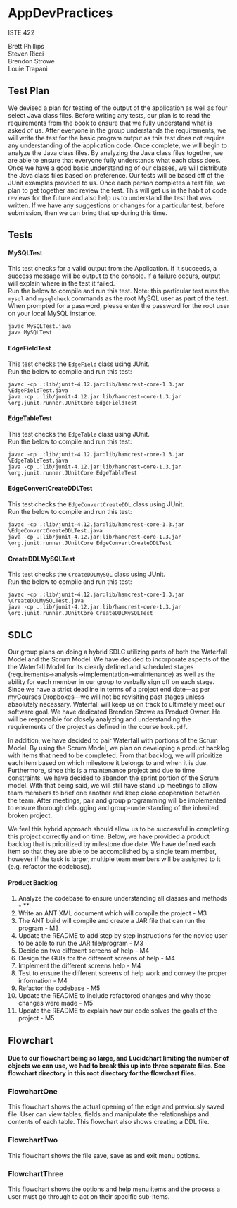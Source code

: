 # AppDevPractices

ISTE 422

Brett Phillips \
Steven Ricci \
Brendon Strowe \
Louie Trapani

## Test Plan
We devised a plan for testing of the output of the application as well as four select Java class files. Before writing any tests, our plan is to read the requirements from the book to ensure that we fully understand what is asked of us. After everyone in the group understands the requirements, we will write the test for the basic program output as this test does not require any understanding of the application code. Once complete, we will begin to analyze the Java class files. By analyzing the Java class files together, we are able to ensure that everyone fully understands what each class does. Once we have a good basic understanding of our classes, we will distribute the Java class files based on preference. Our tests will be based off of the JUnit examples provided to us. Once each person completes a test file, we plan to get together and review the test. This will get us in the habit of code reviews for the future and also help us to understand the test that was written. If we have any suggestions or changes for a particular test, before submission, then we can bring that up during this time.

## Tests

#### MySQLTest
This test checks for a valid output from the Application. If it succeeds, a success message will be output to the console. If a failure occurs, output will explain where in the test it failed. \
Run the below to compile and run this test. Note: this particular test runs the `mysql` and `mysqlcheck` commands as the root MySQL user as part of the test. When prompted for a password, please enter the password for the root user on your local MySQL instance.
```
javac MySQLTest.java
java MySQLTest
```

#### EdgeFieldTest
This test checks the `EdgeField` class using JUnit. \
Run the below to compile and run this test:
```
javac -cp .:lib/junit-4.12.jar:lib/hamcrest-core-1.3.jar \EdgeFieldTest.java
java -cp .:lib/junit-4.12.jar:lib/hamcrest-core-1.3.jar \org.junit.runner.JUnitCore EdgeFieldTest
```

#### EdgeTableTest
This test checks the `EdgeTable` class using JUnit. \
Run the below to compile and run this test:
```
javac -cp .:lib/junit-4.12.jar:lib/hamcrest-core-1.3.jar \EdgeTableTest.java
java -cp .:lib/junit-4.12.jar:lib/hamcrest-core-1.3.jar \org.junit.runner.JUnitCore EdgeTableTest
```

#### EdgeConvertCreateDDLTest
This test checks the `EdgeConvertCreateDDL` class using JUnit. \
Run the below to compile and run this test:
```
javac -cp .:lib/junit-4.12.jar:lib/hamcrest-core-1.3.jar \EdgeConvertCreateDDLTest.java
java -cp .:lib/junit-4.12.jar:lib/hamcrest-core-1.3.jar \org.junit.runner.JUnitCore EdgeConvertCreateDDLTest
```

#### CreateDDLMySQLTest
This test checks the `CreateDDLMySQL` class using JUnit. \
Run the below to compile and run this test:
```
javac -cp .:lib/junit-4.12.jar:lib/hamcrest-core-1.3.jar \CreateDDLMySQLTest.java
java -cp .:lib/junit-4.12.jar:lib/hamcrest-core-1.3.jar \org.junit.runner.JUnitCore CreateDDLMySQLTest
```

## SDLC
Our group plans on doing a hybrid SDLC utilizing parts of both the Waterfall Model and the Scrum Model. We have decided to incorporate aspects of the the Waterfall Model for its clearly defined and scheduled stages (requirements->analysis->implementation->maintenance) as well as the ability for each member in our group to verbally sign off on each stage. Since we have a strict deadline in terms of a project end date—as per myCourses Dropboxes—we will not be revisiting past stages unless absolutely necessary. Waterfall will keep us on track to ultimately meet our software goal. We have dedicated Brendon Strowe as Product Owner. He will be responsible for closely analyzing and understanding the requirements of the project as defined in the course `book.pdf`.

In addition, we have decided to pair Waterfall with portions of the Scrum Model. By using the Scrum Model, we plan on developing a product backlog with items that need to be completed. From that backlog, we will prioritize each item based on which milestone it belongs to and when it is due. Furthermore, since this is a maintenance project and due to time constraints, we have decided to abandon the sprint portion of the Scrum model. With that being said, we will still have stand up meetings to allow team members to brief one another and keep close cooperation between the team. After meetings, pair and group programming will be implemented to ensure thorough debugging and group-understanding of the inherited broken project.

We feel this hybrid approach should allow us to be successful in completing this project correctly and on time. Below, we have provided a product backlog that is prioritized by milestone due date. We have defined each item so that they are able to be accomplished by a single team member, however if the task is larger, multiple team members will be assigned to it (e.g. refactor the codebase).

#### Product Backlog
1. Analyze the codebase to ensure understanding all classes and methods - **
2. Write an ANT XML document which will compile the project - M3
3. The ANT build will compile and create a JAR file that can run the program - M3
4. Update the README to add step by step instructions for the novice user to be able to run the JAR file/program - M3
5. Decide on two different screens of help - M4
6. Design the GUIs for the different screens of help - M4
7. Implement the different screens help - M4
8. Test to ensure the different screens of help work and convey the proper information - M4
9. Refactor the codebase - M5
10. Update the README to include refactored changes and why those changes were made - M5
11. Update the README to explain how our code solves the goals of the project - M5

## Flowchart
#### Due to our flowchart being so large, and Lucidchart limiting the number of objects we can use, we had to break this up into three separate files. See flowchart directory in this root directory for the flowchart files.
### FlowchartOne
This flowchart shows the actual opening of the edge and previously saved file. User can view tables, fields and manipulate the relationships and contents of each table. This flowchart also shows creating a DDL file.

### FlowchartTwo
This flowchart shows the file save, save as and exit menu options.

### FlowchartThree
This flowchart shows the options and help menu items and the process a user must go through to act on their specific sub-items.

